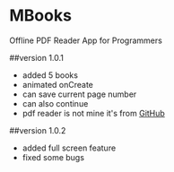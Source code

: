 # MBooks
Offline PDF Reader App for Programmers

##version 1.0.1
- added 5 books
- animated onCreate
- can save current page number
- can also continue
- pdf reader is not mine it's from [GitHub](https://github.com/barteksc/AndroidPdfViewer)

##version 1.0.2
- added full screen feature
- fixed some bugs
